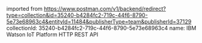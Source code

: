 imported from https://www.postman.com/v1/backend/redirect?type=collection&id=35240-b4284fc2-719c-44f6-8790-5e73e68963c4&entityId=11484&publisherType=team&publisherId=37129
collectionId: 35240-b4284fc2-719c-44f6-8790-5e73e68963c4
name: IBM Watson IoT Platform HTTP REST API